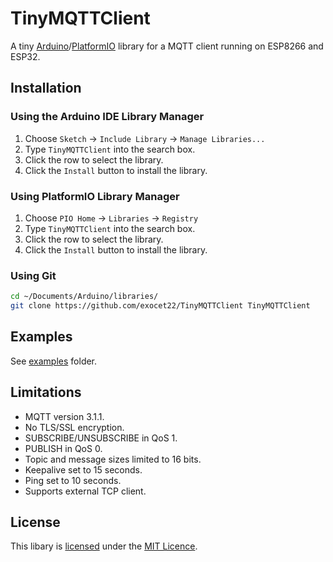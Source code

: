 # TinyMQTTClient

A tiny [Arduino](https://arduino.cc/)/[PlatformIO](https://platformio.org/) library for a MQTT client running on ESP8266 and ESP32.

## Installation

### Using the Arduino IDE Library Manager

1. Choose `Sketch` -> `Include Library` -> `Manage Libraries...`
2. Type `TinyMQTTClient` into the search box.
3. Click the row to select the library.
4. Click the `Install` button to install the library.

### Using PlatformIO Library Manager

1. Choose `PIO Home` -> `Libraries` -> `Registry`
2. Type `TinyMQTTClient` into the search box.
3. Click the row to select the library.
4. Click the `Install` button to install the library.

### Using Git

```sh
cd ~/Documents/Arduino/libraries/
git clone https://github.com/exocet22/TinyMQTTClient TinyMQTTClient
```

## Examples

See [examples](examples) folder.

## Limitations

 - MQTT version 3.1.1.
 - No TLS/SSL encryption.
 - SUBSCRIBE/UNSUBSCRIBE in QoS 1.
 - PUBLISH in QoS 0.
 - Topic and message sizes limited to 16 bits.
 - Keepalive set to 15 seconds.
 - Ping set to 10 seconds.
 - Supports external TCP client.

## License

This libary is [licensed](LICENSE) under the [MIT Licence](https://en.wikipedia.org/wiki/MIT_License).
